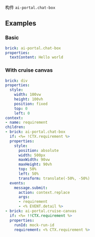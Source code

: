 构件 `ai-portal.chat-box`

## Examples

### Basic

```yaml preview
brick: ai-portal.chat-box
properties:
  textContent: Hello world
```

### With cruise canvas

```yaml preview minHeight="600px"
brick: div
properties:
  style:
    width: 100vw
    height: 100vh
    position: fixed
    top: 0
    left: 0
context:
- name: requirement
children:
- brick: ai-portal.chat-box
  if: <%= !CTX.requirement %>
  properties:
    style:
      position: absolute
      width: 500px
      maxWidth: 90vw
      maxHeight: 90vh
      top: 50%
      left: 50%
      transform: translate(-50%, -50%)
  events:
    message.submit:
      action: context.replace
      args:
      - requirement
      - <% EVENT.detail %>
- brick: ai-portal.cruise-canvas
  if: <%= !!CTX.requirement %>
  properties:
    runId: mock-run-id
    requirement: <% CTX.requirement %>
```
